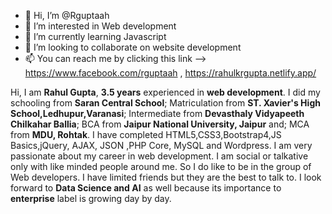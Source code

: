 - 👋 Hi, I’m @Rguptaah
- 👀 I’m interested in Web development
- 🌱 I’m currently learning Javascript
- 💞️ I’m looking to collaborate on website development
- 📫 You can reach me by clicking this link -->  https://www.facebook.com/rguptaah , https://rahulkrgupta.netlify.app/

<!---
Rguptaah/Rguptaah is a ✨ special ✨ repository because its `README.md` (this file) appears on your GitHub profile.
You can click the Preview link to take a look at your changes.
--->
Hi, I am **Rahul Gupta**, **3.5 years** experienced in **web development**.
I did my schooling from **Saran Central School**; Matriculation from **ST. Xavier's High School,Ledhupur,Varanasi**; Intermediate from
**Devasthaly Vidyapeeth Chilkahar Ballia**; BCA from **Jaipur National University, Jaipur** and; MCA from **MDU, Rohtak**.
I have completed HTML5,CSS3,Bootstrap4,JS Basics,jQuery, AJAX, JSON ,PHP Core, MySQL and Wordpress.
I am very passionate about my career in web development.
I am social or talkative only with like minded people around me.
So I do like to be in the group of Web developers.
I have limited friends but they are the best to talk to.
I look forward to **Data Science and AI** as well because its importance to **enterprise** label is growing day by day.
